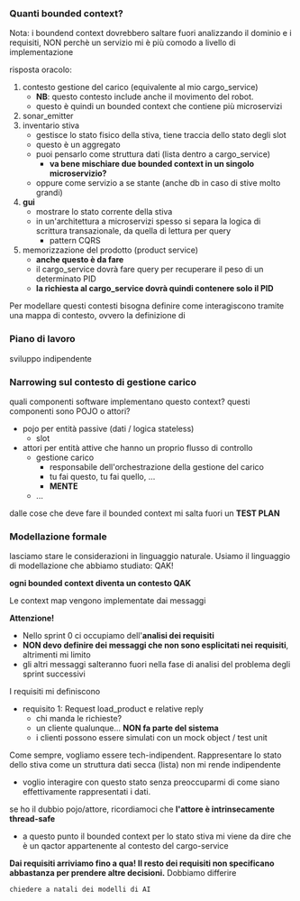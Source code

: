 ### Quanti bounded context?
Nota: i boundend context dovrebbero saltare fuori analizzando il dominio e i requisiti, NON perchè un servizio mi è più comodo a livello di implementazione 


risposta oracolo:
1. contesto gestione del carico (equivalente al mio cargo_service)
    - **NB**: questo contesto include anche il movimento del robot. 
    - questo è quindi un bounded context che contiene più microservizi 
2. sonar_emitter
3. inventario stiva
    - gestisce lo stato fisico della stiva, tiene traccia dello stato degli slot
    - questo è un aggregato 
    - puoi pensarlo come struttura dati (lista dentro a cargo_service)
        - **va bene mischiare due bounded context in un singolo microservizio?**
    - oppure come servizio a se stante (anche db in caso di stive molto grandi)
4. **gui**
    - mostrare lo stato corrente della stiva
    - in un'architettura a microservizi spesso si separa la logica di scrittura transazionale, da quella di lettura per query
        - pattern CQRS
5. memorizzazione del prodotto (product service)
    - **anche questo è da fare**
    - il cargo_service dovrà fare query per recuperare il peso di un determinato PID
    - **la richiesta al cargo_service dovrà quindi contenere solo il PID**


Per modellare questi contesti bisogna definire come interagiscono tramite una mappa di contesto, ovvero la definizione di 



### Piano di lavoro 
sviluppo indipendente





### Narrowing sul contesto di gestione carico
quali componenti software implementano questo context? questi componenti sono POJO o attori?
- pojo per entità passive (dati / logica stateless)
    - slot
- attori per entità attive che hanno un proprio flusso di controllo
    - gestione carico
        - responsabile dell'orchestrazione della gestione del carico
        - tu fai questo, tu fai quello, ...
        - **MENTE**
    - ...

dalle cose che deve fare il bounded context mi salta fuori un **TEST PLAN**







### Modellazione formale 
lasciamo stare le considerazioni in linguaggio naturale. Usiamo il linguaggio di modellazione che abbiamo studiato: QAK!

**ogni bounded context diventa un contesto QAK**

Le context map vengono implementate dai messaggi

**Attenzione!**
- Nello sprint 0 ci occupiamo dell'**analisi dei requisiti**
- **NON devo definire dei messaggi che non sono esplicitati nei requisiti**, altrimenti mi limito
- gli altri messaggi salteranno fuori nella fase di analisi del problema degli sprint successivi

I requisiti mi definiscono
- requisito 1: Request load_product e relative reply
    - chi manda le richieste?
    - un cliente qualunque... **NON fa parte del sistema**
    - i clienti possono essere simulati con un mock object / test unit

Come sempre, vogliamo essere tech-indipendent. Rappresentare lo stato dello stiva come un struttura dati secca (lista) non mi rende indipendente
- voglio interagire con questo stato senza preoccuparmi di come siano effettivamente rappresentati i dati. 

se ho il dubbio pojo/attore, ricordiamoci che **l'attore è intrinsecamente thread-safe**
- a questo punto il bounded context per lo stato stiva mi viene da dire che è un qactor appartenente al contesto del cargo-service





**Dai requisiti arriviamo fino a qua! Il resto dei requisiti non specificano abbastanza per prendere altre decisioni.** Dobbiamo differire



```chiedere a natali dei modelli di AI``` 